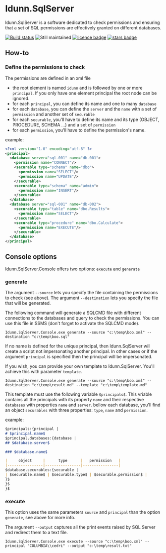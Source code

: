 # Idunn.SqlServer
Idunn.SqlServer is a software dedicated to check permissions and ensuring that a set of SQL permissions are effectively granted on different databases.

[![Build status](https://ci.appveyor.com/api/projects/status/erp2uy4c1a7dqbyk?svg=true)](https://ci.appveyor.com/project/Seddryck/idunnsql)
![Still maintained](https://img.shields.io/maintenance/yes/2017.svg)
[![licence badge]][licence]
[![stars badge]][stars]

[licence badge]:https://img.shields.io/badge/License-Apache%202.0-yellow.svg
[stars badge]:https://img.shields.io/github/stars/Seddryck/IdunnSql.svg

[licence]:https://github.com/Seddryck/NBi/blob/master/LICENSE
[stars]:https://github.com/Seddryck/NBi/stargazers

## How-to

### Define the permissions to check
The permissions are defined in an xml file

* the root element is named ```idunn``` and is followed by one or more ```principal```. If you only have one element principal the root node can be ignored.
* for each ```principal```, you can define its name and one to many ```database``` 
* for each ```database```, you can define the ```server``` and the ```name``` with a set of ```permission``` and another set of ```securable```
* for each ```securable```, you'll have to define its name and its type (OBJECT, PROCEDURE, SCHEMA ...) and a set of ```permission```
* for each ```permission```, you'll have to define the permission's name.

example:
```xml
<?xml version="1.0" encoding="utf-8" ?>
<principal>
  <database server="sql-001" name="db-001">
    <permission name="CONNECT"/>
    <securable type="schema" name="dbo">
      <permission name="SELECT"/>
      <permission name="UPDATE"/>
    </securable>
    <securable type="schema" name="admin">
      <permission name="INSERT"/>
    </securable>
  </database>
  <database server="sql-001" name="db-002">
    <securable type="table" name="dbo.Results">
      <permission name="SELECT"/>
    </securable>
    <securable type="procedure" name="dbo.Calculate">
      <permission name="EXECUTE"/>
    </securable>
  </database>
</principal>
```

## Console options

Idunn.SqlServer.Console offers two options: ```execute``` and ```generate```

### generate

The argument ```--source``` lets you specify the file containing the permissions to check (see above).
The argument  ```--destination``` lets you specify the file that will be generated.

The following command will generate a SQLCMD file with different connections to the databases and query to check the permissions. You can use this file in SSMS (don't forget to activate the SQLCMD mode). 
```
Idunn.SqlServer.Console.exe generate --source "c:\temp\boo.xml" --destination "c:\temp\boo.sql"
```

If no name is defined for the unique principal, then Idunn.SqlServer will create a script not impersonating another principal. In other cases or if the argument ```principal``` is specified then the principal will be impersonated.

If you wish, you can provide your own template to Idunn.SqlServer. You'll achieve this with parameter ```template```. 
```
Idunn.SqlServer.Console.exe generate --source "c:\temp\boo.xml" --destination "c:\temp\result.md" --template "c:\temp\template.md"
```
This template must use the following variable ```$principals$```. This vriable contains all the principals with its property ```name``` and their respective ```databases``` with properties ```name``` and ```server```. bellow each database, you'll find an object ```securables``` with three properties: ```type```, ```name``` and ```permission```.

example:
```md
$principals:{principal |
# $principal.name$
$principal.databases:{database |
## $database.server$

### $database.name$

|     object     |      type      |   permission   |
|----------------|----------------|----------------|
$database.securables:{securable |
| $securable.name$ | $securable.type$ | $securable.permission$ |  
}$
}$
}$
```
### execute

This option uses the same parameters ```source``` and ```principal``` than the option ```generate```, see above for more info.

The argument ```--output``` captures all the print events raised by SQL Server and redirect them to a text file.
```
Idunn.SqlServer.Console.exe execute --source "c:\temp\boo.xml" --principal "COLUMBIA\\cedri" --output "c:\temp\result.txt"
```



